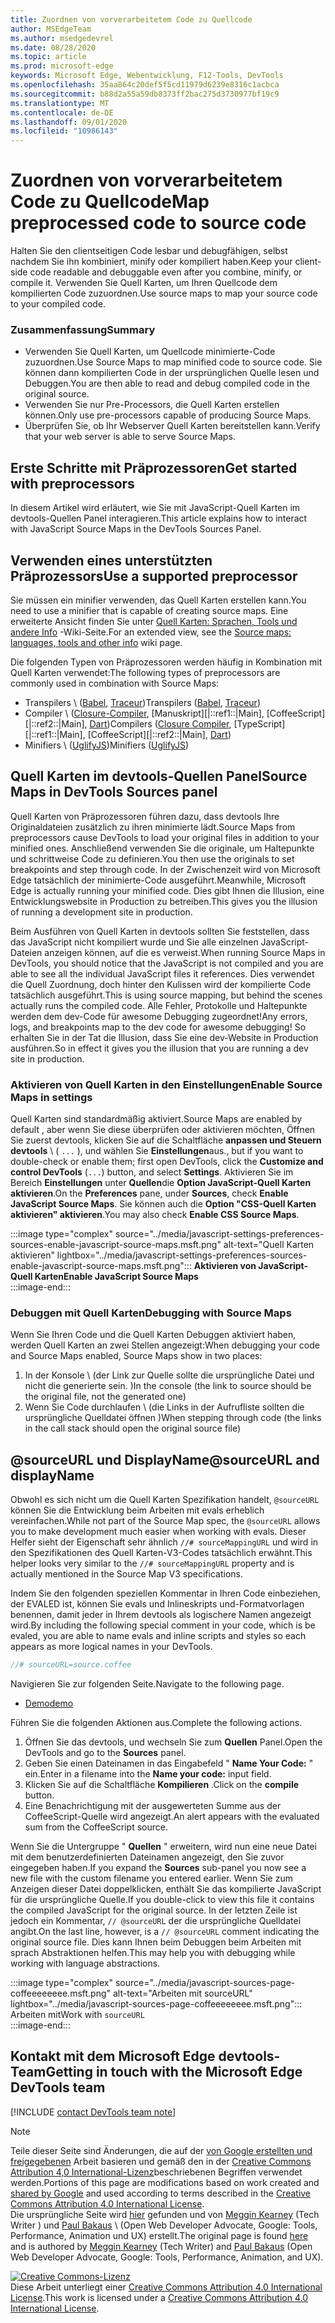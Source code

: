 ```yaml
---
title: Zuordnen von vorverarbeitetem Code zu Quellcode
author: MSEdgeTeam
ms.author: msedgedevrel
ms.date: 08/28/2020
ms.topic: article
ms.prod: microsoft-edge
keywords: Microsoft Edge, Webentwicklung, F12-Tools, DevTools
ms.openlocfilehash: 35aa864c20def5f5cd11979d6239e8316c1acbca
ms.sourcegitcommit: b88d2a55a59db8373ff2bac275d3730977bf19c9
ms.translationtype: MT
ms.contentlocale: de-DE
ms.lasthandoff: 09/01/2020
ms.locfileid: "10986143"
---
```

<!-- Copyright Meggin Kearney and Paul Bakaus

   Licensed under the Apache License, Version 2.0 (the "License");
   you may not use this file except in compliance with the License.
   You may obtain a copy of the License at

       https://www.apache.org/licenses/LICENSE-2.0

   Unless required by applicable law or agreed to in writing, software
   distributed under the License is distributed on an "AS IS" BASIS,
   WITHOUT WARRANTIES OR CONDITIONS OF ANY KIND, either express or implied.
   See the License for the specific language governing permissions and
   limitations under the License.  -->  

# <span data-ttu-id="4f795-103">Zuordnen von vorverarbeitetem Code zu Quellcode</span><span class="sxs-lookup"><span data-stu-id="4f795-103">Map preprocessed code to source code</span></span>  

<span data-ttu-id="4f795-104">Halten Sie den clientseitigen Code lesbar und debugfähigen, selbst nachdem Sie ihn kombiniert, minify oder kompiliert haben.</span><span class="sxs-lookup"><span data-stu-id="4f795-104">Keep your client-side code readable and debuggable even after you combine, minify, or compile it.</span></span>  <span data-ttu-id="4f795-105">Verwenden Sie Quell Karten, um Ihren Quellcode dem kompilierten Code zuzuordnen.</span><span class="sxs-lookup"><span data-stu-id="4f795-105">Use source maps to map your source code to your compiled code.</span></span>  

### <span data-ttu-id="4f795-106">Zusammenfassung</span><span class="sxs-lookup"><span data-stu-id="4f795-106">Summary</span></span>  

*   <span data-ttu-id="4f795-107">Verwenden Sie Quell Karten, um Quellcode minimierte-Code zuzuordnen.</span><span class="sxs-lookup"><span data-stu-id="4f795-107">Use Source Maps to map minified code to source code.</span></span> <span data-ttu-id="4f795-108">Sie können dann kompilierten Code in der ursprünglichen Quelle lesen und Debuggen.</span><span class="sxs-lookup"><span data-stu-id="4f795-108">You are then able to read and debug compiled code in the original source.</span></span>  
*   <span data-ttu-id="4f795-109">Verwenden Sie nur Pre-Processors, die Quell Karten erstellen können.</span><span class="sxs-lookup"><span data-stu-id="4f795-109">Only use pre-processors capable of producing Source Maps.</span></span>  
*   <span data-ttu-id="4f795-110">Überprüfen Sie, ob Ihr Webserver Quell Karten bereitstellen kann.</span><span class="sxs-lookup"><span data-stu-id="4f795-110">Verify that your web server is able to serve Source Maps.</span></span>  
    
<!--todo: add link to preprocessors capable of producing Source Maps when section is available -->  
<!--[]: /web/tools/setup/setup-preprocessors?#supported_preprocessors ""  -->  

## <span data-ttu-id="4f795-111">Erste Schritte mit Präprozessoren</span><span class="sxs-lookup"><span data-stu-id="4f795-111">Get started with preprocessors</span></span>  

<span data-ttu-id="4f795-112">In diesem Artikel wird erläutert, wie Sie mit JavaScript-Quell Karten im devtools-Quellen Panel interagieren.</span><span class="sxs-lookup"><span data-stu-id="4f795-112">This article explains how to interact with JavaScript Source Maps in the DevTools Sources Panel.</span></span>  <!--For a first overview of what preprocessors are, how each may help, and how Source Maps work; see Set Up CSS & JS Preprocessors.  -->  

<!--todo: add link to Set Up CSS & JS Preprocessors when section is available -->  
<!--[]: /web/tools/setup/setup-preprocessors#debugging-and-editing-preprocessed-content ""  -->  

## <span data-ttu-id="4f795-113">Verwenden eines unterstützten Präprozessors</span><span class="sxs-lookup"><span data-stu-id="4f795-113">Use a supported preprocessor</span></span>  

<span data-ttu-id="4f795-114">Sie müssen ein minifier verwenden, das Quell Karten erstellen kann.</span><span class="sxs-lookup"><span data-stu-id="4f795-114">You need to use a minifier that is capable of creating source maps.</span></span>  <!--For the most popular options, see the preprocessor support section.  -->  <span data-ttu-id="4f795-115">Eine erweiterte Ansicht finden Sie unter [Quell Karten: Sprachen, Tools und andere Info][GitHubWikiSourceMapsLanguagesTools] -Wiki-Seite.</span><span class="sxs-lookup"><span data-stu-id="4f795-115">For an extended view, see the [Source maps: languages, tools and other info][GitHubWikiSourceMapsLanguagesTools] wiki page.</span></span>  

<!--todo: add link to see the preprocessor support section when section is available -->  
<!--[]: /web/tools/setup/setup-preprocessors?#supported_preprocessors ""  -->  

<span data-ttu-id="4f795-116">Die folgenden Typen von Präprozessoren werden häufig in Kombination mit Quell Karten verwendet:</span><span class="sxs-lookup"><span data-stu-id="4f795-116">The following types of preprocessors are commonly used in combination with Source Maps:</span></span>  

*   <span data-ttu-id="4f795-117">Transpilers \ ([Babel][BabelJS], [Traceur][GitHubWikiGoogleTraceurCompiler]\)</span><span class="sxs-lookup"><span data-stu-id="4f795-117">Transpilers \([Babel][BabelJS], [Traceur][GitHubWikiGoogleTraceurCompiler]\)</span></span>  
*   <span data-ttu-id="4f795-118">Compiler \ ([Closure-Compiler][GitHubGoogleClosureCompiler], [Manuskript][|::ref1::|Main], [CoffeeScript][|::ref2::|Main], [Dart][DartMain]\)</span><span class="sxs-lookup"><span data-stu-id="4f795-118">Compilers \([Closure Compiler][GitHubGoogleClosureCompiler], [TypeScript][|::ref1::|Main], [CoffeeScript][|::ref2::|Main], [Dart][DartMain]\)</span></span>  
*   <span data-ttu-id="4f795-119">Minifiers \ ([UglifyJS][GitHubMishooUglifyJS]\)</span><span class="sxs-lookup"><span data-stu-id="4f795-119">Minifiers \([UglifyJS][GitHubMishooUglifyJS]\)</span></span>  
    
## <span data-ttu-id="4f795-120">Quell Karten im devtools-Quellen Panel</span><span class="sxs-lookup"><span data-stu-id="4f795-120">Source Maps in DevTools Sources panel</span></span>  

<span data-ttu-id="4f795-121">Quell Karten von Präprozessoren führen dazu, dass devtools Ihre Originaldateien zusätzlich zu ihren minimierte lädt.</span><span class="sxs-lookup"><span data-stu-id="4f795-121">Source Maps from preprocessors cause DevTools to load your original files in addition to your minified ones.</span></span>  <span data-ttu-id="4f795-122">Anschließend verwenden Sie die originale, um Haltepunkte und schrittweise Code zu definieren.</span><span class="sxs-lookup"><span data-stu-id="4f795-122">You then use the originals to set breakpoints and step through code.</span></span>  <span data-ttu-id="4f795-123">In der Zwischenzeit wird von Microsoft Edge tatsächlich der minimierte-Code ausgeführt.</span><span class="sxs-lookup"><span data-stu-id="4f795-123">Meanwhile, Microsoft Edge is actually running your minified code.</span></span> <span data-ttu-id="4f795-124">Dies gibt Ihnen die Illusion, eine Entwicklungswebsite in Production zu betreiben.</span><span class="sxs-lookup"><span data-stu-id="4f795-124">This gives you the illusion of running a development site in production.</span></span>  

<span data-ttu-id="4f795-125">Beim Ausführen von Quell Karten in devtools sollten Sie feststellen, dass das JavaScript nicht kompiliert wurde und Sie alle einzelnen JavaScript-Dateien anzeigen können, auf die es verweist.</span><span class="sxs-lookup"><span data-stu-id="4f795-125">When running Source Maps in DevTools, you should notice that the JavaScript is not compiled and you are able to see all the individual JavaScript files it references.</span></span>  <span data-ttu-id="4f795-126">Dies verwendet die Quell Zuordnung, doch hinter den Kulissen wird der kompilierte Code tatsächlich ausgeführt.</span><span class="sxs-lookup"><span data-stu-id="4f795-126">This is using source mapping, but behind the scenes actually runs the compiled code.</span></span>  <span data-ttu-id="4f795-127">Alle Fehler, Protokolle und Haltepunkte werden dem dev-Code für awesome Debugging zugeordnet!</span><span class="sxs-lookup"><span data-stu-id="4f795-127">Any errors, logs, and breakpoints map to the dev code for awesome debugging!</span></span>  <span data-ttu-id="4f795-128">So erhalten Sie in der Tat die Illusion, dass Sie eine dev-Website in Production ausführen.</span><span class="sxs-lookup"><span data-stu-id="4f795-128">So in effect it gives you the illusion that you are running a dev site in production.</span></span>  

### <span data-ttu-id="4f795-129">Aktivieren von Quell Karten in den Einstellungen</span><span class="sxs-lookup"><span data-stu-id="4f795-129">Enable Source Maps in settings</span></span>  

<span data-ttu-id="4f795-130">Quell Karten sind standardmäßig aktiviert.</span><span class="sxs-lookup"><span data-stu-id="4f795-130">Source Maps are enabled by default</span></span> <!--\(as of Microsoft Edge 39\)--><span data-ttu-id="4f795-131">, aber wenn Sie diese überprüfen oder aktivieren möchten, Öffnen Sie zuerst devtools, klicken Sie auf die Schaltfläche **anpassen und Steuern devtools** \ ( `...` \), und wählen Sie **Einstellungen**aus.</span><span class="sxs-lookup"><span data-stu-id="4f795-131">, but if you want to double-check or enable them; first open DevTools, click the **Customize and control DevTools** \(`...`\) button, and select **Settings**.</span></span>  <span data-ttu-id="4f795-132">Aktivieren Sie im Bereich **Einstellungen** unter **Quellen**die **Option JavaScript-Quell Karten aktivieren**.</span><span class="sxs-lookup"><span data-stu-id="4f795-132">On the **Preferences** pane, under **Sources**, check **Enable JavaScript Source Maps**.</span></span>  <span data-ttu-id="4f795-133">Sie können auch die **Option "CSS-Quell Karten aktivieren" aktivieren**.</span><span class="sxs-lookup"><span data-stu-id="4f795-133">You may also check **Enable CSS Source Maps**.</span></span>  

:::image type="complex" source="../media/javascript-settings-preferences-sources-enable-javascript-source-maps.msft.png" alt-text="Quell Karten aktivieren" lightbox="../media/javascript-settings-preferences-sources-enable-javascript-source-maps.msft.png":::
   **<span data-ttu-id="4f795-135">Aktivieren von JavaScript-Quell Karten</span><span class="sxs-lookup"><span data-stu-id="4f795-135">Enable JavaScript Source Maps</span></span>**  
:::image-end:::  

### <span data-ttu-id="4f795-136">Debuggen mit Quell Karten</span><span class="sxs-lookup"><span data-stu-id="4f795-136">Debugging with Source Maps</span></span>  

<span data-ttu-id="4f795-137">Wenn Sie Ihren Code und die Quell Karten Debuggen aktiviert haben, werden Quell Karten an zwei Stellen angezeigt:</span><span class="sxs-lookup"><span data-stu-id="4f795-137">When debugging your code and Source Maps enabled, Source Maps show in two places:</span></span>  

1.  <span data-ttu-id="4f795-138">In der Konsole \ (der Link zur Quelle sollte die ursprüngliche Datei und nicht die generierte sein. \)</span><span class="sxs-lookup"><span data-stu-id="4f795-138">In the console \(the link to source should be the original file, not the generated one\)</span></span>  
1.  <span data-ttu-id="4f795-139">Wenn Sie Code durchlaufen \ (die Links in der Aufrufliste sollten die ursprüngliche Quelldatei öffnen \)</span><span class="sxs-lookup"><span data-stu-id="4f795-139">When stepping through code \(the links in the call stack should open the original source file\)</span></span>  
    
<!--todo: add link to debugging your code when section is available -->  
<!--[DebugBreakpointsStepCode]: ../debug/breakpoints/step-code.md ""  -->  

## <span data-ttu-id="4f795-140">@sourceURL und DisplayName</span><span class="sxs-lookup"><span data-stu-id="4f795-140">@sourceURL and displayName</span></span>  

<span data-ttu-id="4f795-141">Obwohl es sich nicht um die Quell Karten Spezifikation handelt, `@sourceURL` können Sie die Entwicklung beim Arbeiten mit evals erheblich vereinfachen.</span><span class="sxs-lookup"><span data-stu-id="4f795-141">While not part of the Source Map spec, the `@sourceURL` allows you to make development much easier when working with evals.</span></span>  <span data-ttu-id="4f795-142">Dieser Helfer sieht der Eigenschaft sehr ähnlich `//# sourceMappingURL` und wird in den Spezifikationen des Quell Karten-V3-Codes tatsächlich erwähnt.</span><span class="sxs-lookup"><span data-stu-id="4f795-142">This helper looks very similar to the `//# sourceMappingURL` property and is actually mentioned in the Source Map V3 specifications.</span></span>  

<span data-ttu-id="4f795-143">Indem Sie den folgenden speziellen Kommentar in Ihren Code einbeziehen, der EVALED ist, können Sie evals und Inlineskripts und-Formatvorlagen benennen, damit jeder in Ihrem devtools als logischere Namen angezeigt wird.</span><span class="sxs-lookup"><span data-stu-id="4f795-143">By including the following special comment in your code, which is be evaled, you are able to name evals and inline scripts and styles so each appears as more logical names in your DevTools.</span></span>  

```javascript
//# sourceURL=source.coffee
```  

<span data-ttu-id="4f795-144">Navigieren Sie zur folgenden Seite.</span><span class="sxs-lookup"><span data-stu-id="4f795-144">Navigate to the following page.</span></span>  

*   [<span data-ttu-id="4f795-145">Demo</span><span class="sxs-lookup"><span data-stu-id="4f795-145">demo</span></span>][CssNinjaDemoSourceMapping]

<span data-ttu-id="4f795-146">Führen Sie die folgenden Aktionen aus.</span><span class="sxs-lookup"><span data-stu-id="4f795-146">Complete the following actions.</span></span>  

1.  <span data-ttu-id="4f795-147">Öffnen Sie das devtools, und wechseln Sie zum **Quellen** Panel.</span><span class="sxs-lookup"><span data-stu-id="4f795-147">Open the DevTools and go to the **Sources** panel.</span></span>  
1.  <span data-ttu-id="4f795-148">Geben Sie einen Dateinamen in das Eingabefeld " **Name Your Code:** " ein.</span><span class="sxs-lookup"><span data-stu-id="4f795-148">Enter in a filename into the **Name your code:** input field.</span></span>  
1.  <span data-ttu-id="4f795-149">Klicken Sie auf die Schaltfläche **Kompilieren** .</span><span class="sxs-lookup"><span data-stu-id="4f795-149">Click on the **compile** button.</span></span>  
1.  <span data-ttu-id="4f795-150">Eine Benachrichtigung mit der ausgewerteten Summe aus der CoffeeScript-Quelle wird angezeigt.</span><span class="sxs-lookup"><span data-stu-id="4f795-150">An alert appears with the evaluated sum from the CoffeeScript source.</span></span>  
    
<span data-ttu-id="4f795-151">Wenn Sie die Untergruppe " **Quellen** " erweitern, wird nun eine neue Datei mit dem benutzerdefinierten Dateinamen angezeigt, den Sie zuvor eingegeben haben.</span><span class="sxs-lookup"><span data-stu-id="4f795-151">If you expand the **Sources** sub-panel you now see a new file with the custom filename you entered earlier.</span></span>  <span data-ttu-id="4f795-152">Wenn Sie zum Anzeigen dieser Datei doppelklicken, enthält Sie das kompilierte JavaScript für die ursprüngliche Quelle.</span><span class="sxs-lookup"><span data-stu-id="4f795-152">If you double-click to view this file it contains the compiled JavaScript for the original source.</span></span>  <span data-ttu-id="4f795-153">In der letzten Zeile ist jedoch ein Kommentar, `// @sourceURL` der die ursprüngliche Quelldatei angibt.</span><span class="sxs-lookup"><span data-stu-id="4f795-153">On the last line, however, is a `// @sourceURL` comment indicating the original source file.</span></span>  <span data-ttu-id="4f795-154">Dies kann Ihnen beim Debuggen beim Arbeiten mit sprach Abstraktionen helfen.</span><span class="sxs-lookup"><span data-stu-id="4f795-154">This may help you with debugging while working with language abstractions.</span></span>  

:::image type="complex" source="../media/javascript-sources-page-coffeeeeeeee.msft.png" alt-text="Arbeiten mit sourceURL" lightbox="../media/javascript-sources-page-coffeeeeeeee.msft.png":::
   <span data-ttu-id="4f795-156">Arbeiten mit</span><span class="sxs-lookup"><span data-stu-id="4f795-156">Work with</span></span> `sourceURL`  
:::image-end:::  

## <span data-ttu-id="4f795-157">Kontakt mit dem Microsoft Edge devtools-Team</span><span class="sxs-lookup"><span data-stu-id="4f795-157">Getting in touch with the Microsoft Edge DevTools team</span></span>

[!INCLUDE [contact DevTools team note](../includes/contact-devtools-team-note.md)]  

<!-- links -->  

[BabelJS]: https://babeljs.io "Babel ist ein JavaScript-Compiler"  

[CoffeeScriptMain]: https://coffeescript.org "CoffeeScript"  

[CssNinjaDemoSourceMapping]: https://www.thecssninja.com/demo/source_mapping/compile.html "Ein einfaches Beispiel für//# sourceURL eval Naming"  

[DartMain]: https://www.dartlang.org "Dart-Programmiersprache"  

[GitHubGoogleClosureCompiler]: https://github.com/google/closure-compiler "Google/Closure-Compiler | GitHub"  

[GitHubMishooUglifyJS]: https://github.com/mishoo/UglifyJS "mishoo/UglifyJS | GitHub"  

[GitHubWikiSourceMapsLanguagesTools]: https://github.com/ryanseddon/source-map/wiki/Source-maps:-languages,-tools-and-other-info "Quell Karten: Sprachen, Tools und andere Informationen | GitHub-wiki"  

[GitHubWikiGoogleTraceurCompiler]: https://github.com/google/traceur-compiler/wiki/Getting-Started "Erste Schritte-Google/Traceur-Compiler | GitHub-wiki"  

[TypeScriptMain]: https://www.typescriptlang.org "TypeScript"  

> [!NOTE]
> <span data-ttu-id="4f795-167">Teile dieser Seite sind Änderungen, die auf der [von Google erstellten und freigegebenen][GoogleSitePolicies] Arbeit basieren und gemäß den in der [Creative Commons Attribution 4,0 International-Lizenz][CCA4IL]beschriebenen Begriffen verwendet werden.</span><span class="sxs-lookup"><span data-stu-id="4f795-167">Portions of this page are modifications based on work created and [shared by Google][GoogleSitePolicies] and used according to terms described in the [Creative Commons Attribution 4.0 International License][CCA4IL].</span></span>  
> <span data-ttu-id="4f795-168">Die ursprüngliche Seite wird [hier](https://developers.google.com/web/tools/chrome-devtools/javascript/source-maps) gefunden und von [Meggin Kearney][MegginKearney] (Tech Writer \) und [Paul Bakaus][PaulBakaus] \ (Open Web Developer Advocate, Google: Tools, Performance, Animation und UX) erstellt.</span><span class="sxs-lookup"><span data-stu-id="4f795-168">The original page is found [here](https://developers.google.com/web/tools/chrome-devtools/javascript/source-maps) and is authored by [Meggin Kearney][MegginKearney] \(Tech Writer\) and [Paul Bakaus][PaulBakaus] \(Open Web Developer Advocate, Google: Tools, Performance, Animation, and UX\).</span></span>  

[![Creative Commons-Lizenz][CCby4Image]][CCA4IL]  
<span data-ttu-id="4f795-170">Diese Arbeit unterliegt einer [Creative Commons Attribution 4.0 International License][CCA4IL].</span><span class="sxs-lookup"><span data-stu-id="4f795-170">This work is licensed under a [Creative Commons Attribution 4.0 International License][CCA4IL].</span></span>  

[CCA4IL]: https://creativecommons.org/licenses/by/4.0  
[CCby4Image]: https://i.creativecommons.org/l/by/4.0/88x31.png  
[GoogleSitePolicies]: https://developers.google.com/terms/site-policies  
[KayceBasques]: https://developers.google.com/web/resources/contributors/kaycebasques  
[MegginKearney]: https://developers.google.com/web/resources/contributors/megginkearney  
[PaulBakaus]: https://developers.google.com/web/resources/contributors/pbakaus  
